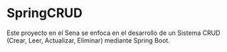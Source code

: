 # SpringCRUD
Este proyecto en el Sena se enfoca en el desarrollo de un Sistema CRUD (Crear, Leer, Actualizar, Eliminar) mediante Spring Boot.
